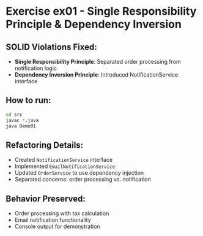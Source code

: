 # Exercise ex01 - Single Responsibility Principle & Dependency Inversion

## SOLID Violations Fixed:
- **Single Responsibility Principle**: Separated order processing from notification logic
- **Dependency Inversion Principle**: Introduced NotificationService interface

## How to run:
```bash
cd src
javac *.java
java Demo01
```

## Refactoring Details:
- Created `NotificationService` interface
- Implemented `EmailNotificationService` 
- Updated `OrderService` to use dependency injection
- Separated concerns: order processing vs. notification

## Behavior Preserved:
- Order processing with tax calculation
- Email notification functionality
- Console output for demonstration
